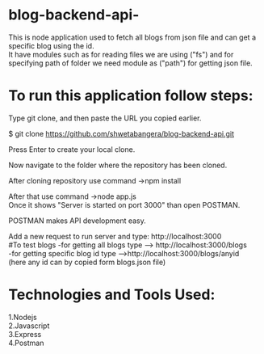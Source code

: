 # blog-backend-api-

This is node application used to fetch all blogs from json file and can get a specific blog using the id.<br>
It have modules such as for reading files we are using ("fs") and for specifying path of folder we need module as ("path") for getting json file.<br>

# To run this application follow steps:<br>

Type git clone, and then paste the URL you copied earlier.<br>

$ git clone  https://github.com/shwetabangera/blog-backend-api.git <br>

Press Enter to create your local clone.<br>

Now navigate to the folder where the repository has been cloned.<br>

After cloning repository use command ->npm install<br>

After that  use command ->node app.js<br>
Once it shows "Server is started on port 3000" than open POSTMAN.<br>

POSTMAN makes API development easy.<br>

Add a new request to run server and type: http://localhost:3000<br>
#To test blogs
-for getting all blogs type --> http://localhost:3000/blogs<br>
-for getting specific blog id type -->http://localhost:3000/blogs/anyid<br>
(here any id can by copied form blogs.json file)<br>

# Technologies and Tools Used:<br>
1.Nodejs<br>
2.Javascript<br>
3.Express<br>
4.Postman<br>


